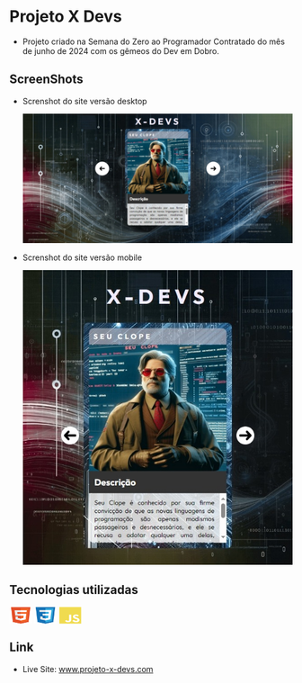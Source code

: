 # Projeto X Devs

- Projeto criado na Semana do Zero ao Programador Contratado do mês de junho de 2024 com os gêmeos do Dev em Dobro.

## ScreenShots

- Screnshot do site versão desktop

    <img src="./design/projeto-x-devs-desktop.png" alt="ScreenShot do site versão desktop">

- Screnshot do site versão mobile

    <img src="./design/projeto-x-devs-mobile.png" alt="ScreenShot do site versão mobile">

## Tecnologias utilizadas

<img align="center" alt="HTML" height="30" width="40" src="https://raw.githubusercontent.com/devicons/devicon/master/icons/html5/html5-original.svg"> <img align="center" alt="CSS" height="30" width="40" src="https://raw.githubusercontent.com/devicons/devicon/master/icons/css3/css3-original.svg"> <img align="center" alt="Js" height="30" width="40" src="https://raw.githubusercontent.com/devicons/devicon/master/icons/javascript/javascript-plain.svg">

## Link

- Live Site: <a href="https://teoniuvilarinho.github.io/projeto-x-devs" target="_blank">www.projeto-x-devs.com</a>
